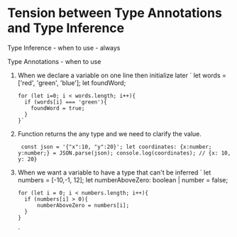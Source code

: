 # Tension between Type Annotations and Type Inference

Type Inference - when to use - always

Type Annotations - when to use

1.  When we declare a variable on one line then initialize later
    `
        let words = ['red', 'green', 'blue'];
        let foundWord;

        for (let i=0; i < words.length; i++){
          if (words[i] === 'green'){
            foundWord = true;
          }
        }`

2.  Function returns the any type and we need to clarify the value.

    `
        const json = '{"x":10, "y":20}';
        let coordinates: {x:number; y:number;} = JSON.parse(json);
        console.log(coordinates); // {x: 10, y: 20}`
    

3.  When we want a variable to have a type that can't be inferred
    `
        let numbers = [-10,-1, 12];
        let numberAboveZero: boolean | number = false;

        for (let i = 0; i < numbers.length; i++){
          if (numbers[i] > 0){
              numberAboveZero = numbers[i];
          }
        }
    `
